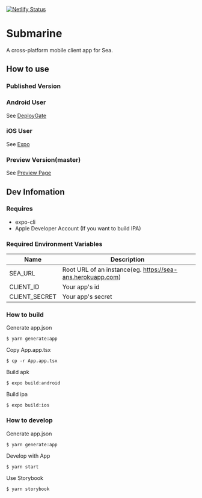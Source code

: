 [![Netlify Status](https://api.netlify.com/api/v1/badges/23502d7e-ad8d-476c-b548-5d153ad97ca1/deploy-status)](https://app.netlify.com/sites/submarine-preview/deploys)

# Submarine

A cross-platform mobile client app for Sea.

## How to use

### Published Version

### Android User

See [DeployGate](https://deploygate.com/users/tosuke/apps/me.tosuke.submarine)

### iOS User

See [Expo](https://expo.io/@tosuke/submarine)

### Preview Version(master)

See [Preview Page](https://submarine-preview.netlify.com)

## Dev Infomation

### Requires

- expo-cli
- Apple Developer Account (If you want to build IPA)

### Required Environment Variables

| Name          | Description                                                |
| ------------- | ---------------------------------------------------------- |
| SEA_URL       | Root URL of an instance(eg. https://sea-ans.herokuapp.com) |
| CLIENT_ID     | Your app's id                                              |
| CLIENT_SECRET | Your app's secret                                          |

### How to build

Generate app.json

`$ yarn generate:app`

Copy App.app.tsx

`$ cp -r App.app.tsx`

Build apk

`$ expo build:android`

Build ipa

`$ expo build:ios`

### How to develop

Generate app.json

`$ yarn generate:app`

Develop with App

`$ yarn start`

Use Storybook

`$ yarn storybook`
